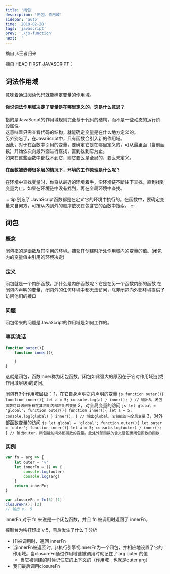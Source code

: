 ```yaml
---
title: '闭包'
description: '闭包、作用域'
sidebar: 'auto'
time: '2019-02-28'
tags: 'javascript'
prev: './js-function'
next: ''
---
```


摘自 js王者归来

摘自 HEAD FIRST JAVASCRIPT：

## 词法作用域

意味着通过阅读代码就能确定变量的作用域。

#### 你说词法作用域决定了变量是在哪里定义的，这是什么意思？

指的是JavaScript的作用域规则完全基于代码的结构，而不是一些动态的运行阶段属性。<br />
这意味着只需查看代码的结构，就能确定变量是在什么地方定义的。<br />
另外别忘了，在JavaScript中，只有函数会引入新的作用域。<br />
因此，对于在函数中引用的变量，要确定它是在哪里定义的，可从最里面（当前函数）开始依次向最外面进行查找，直到找到它为止。<br />
如果在这些函数中都找不到它，则它要么是全局的，要么未定义。 <br />

#### 在函数被嵌套很多层的情况下，环境的工作原理是什么呢？ 

在环境中查找变量时，你将从最近的环境着手，沿环境链不断往下查找，直到找到变量为止。如果在环境链中没有找到，再在全局环境中查找。

::: tip 别忘了
JavaScript函数都是在定义它的环境中执行的。在函数中，要确定变量来自何方，可按从内到外的顺序依次在包含它的函数中搜索。
:::

## 闭包

### 概念

闭包指的是函数及其引用的环境。捕获其创建时所处作用域内的变量的值。(闭包内的变量值由引用的环境决定)

### 定义

闭包就是一个内部函数。那什么是内部函数呢？它是在另一个函数内部的函数
在闭包内声明的变量，闭包外的任何环境中都无法访问，除非闭包向外部环境提供了访问他们的接口

### 问题

闭包带来的问题是JavaScript的作用域是如何工作的。

### 事实说话

``` js
function outer(){
	function inner(){

	}
}
```
这就是闭包，函数inner称为闭包函数。闭包如此强大的原因在于它对作用域链(或作用域层级)的访问。

闭包有3个作用域层级：
1，在它自身声明之内声明的变量
	``` js
	function outer(){
		function inner(){
			let a = 5;
			console.log(a)
		}
		inner();
	}
	// 输出5，闭包函数可以访问所有在其声明内部声明的变量
	```
2，对全局变量的访问
	``` js
	let global = 'global';
	function outer(){
		function inner(){
			let a = 5;
			console.log(global)
		}
		inner();
	}
	// 输出global，闭包能访问全局变量
	```
3，对外部函数变量的访问
	``` js
	let global = 'global';
	function outer(){
		let outer = 'outer';
		function inner(){
			let a = 5;
			console.log(outer)
		}
		inner();
	}
	// 输出outer，闭包能访问外部函数的变量。此处外部函数的含义是包裹闭包函数的函数
	```	

### 实例

``` js
var fn = arg => {
	let outer = 'v'
	let innerFn = () => {
		console.log(outer)
		console.log(arg)
	}
	return innerFn;
}

var closureFn = fn(5) [1]
closureFn(); [2]
// 输出 v， 5
```

innerFn 对于 fn 来说是一个闭包函数，并且 fn 被调用时返回了 innerFn。

控制台为啥打印出 v 5，背后发生了什么？分析

+ [1]被调用时，返回 innerFn
+ 当innerFn被返回时，js执行引擎视innerFn为一个闭包，并相应地设置了它的作用域。当closureFn通过作用域链被调用时就记住了 arg outer 的值
	- 当它被创建的时候记住它的上下文的（作用域，也就是outer arg）
+ 我们最后调用closureFn
